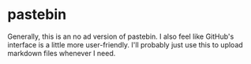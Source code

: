 # pastebin
Generally, this is an no ad version of pastebin. I also feel like GitHub's interface is a little more user-friendly. I'll probably just use this to upload markdown files whenever I need.
